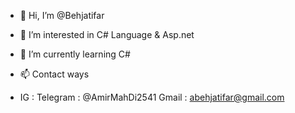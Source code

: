 - 👋 Hi, I’m @Behjatifar
- 👀 I’m interested in C# Language & Asp.net
- 🌱 I’m currently learning C# 

- 📫 Contact ways 
- IG : 
Telegram : @AmirMahDi2541
Gmail : abehjatifar@gmail.com


